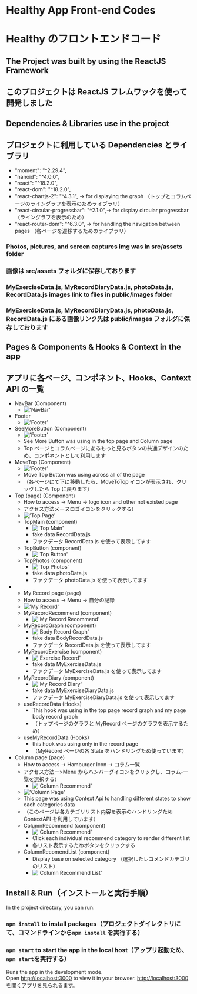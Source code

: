 # Healthy App Front-end Codes

# Healthy のフロントエンドコード

## The Project was built by using the ReactJS Framework

## このプロジェクトは ReactJS フレムワックを使って開発しました

## Dependencies & Libraries use in the project

## プロジェクトに利用している Dependencies とライブラリ

- "moment": "^2.29.4",
- "nanoid": "^4.0.0",
- "react": "^18.2.0",
- "react-dom": "^18.2.0",
- "react-chartjs-2": "^4.3.1", -> for displaying the graph （トップとコラムページのライングラフを表示のためライブラリ）
- "react-circular-progressbar": "^2.1.0",-> for display circular progressbar （ライングラフを表示のため）
- "react-router-dom": "^6.3.0", -> for handling the navigation between pages （各ページを遷移するためのライブラリ）

### Photos, pictures, and screen captures img was in src/assets folder

### 画像は src/assets フォルダに保存しております

### MyExerciseData.js, MyRecordDiaryData.js, photoData.js, RecordData.js images link to files in public/images folder

### MyExerciseData.js, MyRecordDiaryData.js, photoData.js, RecordData.js にある画像リンク先は public/images フォルダに保存しております

## Pages & Components & Hooks & Context in the app

## アプリに各ページ、コンポネント、Hooks、Context API の一覧

- NavBar (Component)
  - !['NavBar'](./src/assets/captures/navbar.png)
- Footer
  - !['Footer'](./src/assets/captures/footer.png)
- SeeMoreButton (Component)
  - !['Footer'](./src/assets/captures/seemorebutton.png)
  - See More Button was using in the top page and Column page
  - Top ページとコラムページにあるもっと見るボタンの共通デザインのため、コンポネントとして利用します
- MoveTop (Component)
  - !['Footer'](./src/assets/captures/movetop.png)
  - Move Top Button was using across all of the page
  - （各ページにて下に移動したら、MoveToTop イコンが表示され、クリックしたら Top に戻ります）
- Top (page) (Component)
  - How to access -> Menu -> logo icon and other not existed page
  - アクセス方法メーヌロゴイコンをクリックする）
  - !['Top Page'](./src/assets/captures/top-page.png)
  - TopMain (component)
    - !['Top Main'](./src/assets/captures/topmain.png)
    - fake data RecordData.js
    - ファクデータ RecordData.js を使って表示してます
  - TopButton (component)
    - !['Top Button'](./src/assets/captures/topbuttons.png)
  - TopPhotos (component)
    - !['Top Photos'](./src/assets/captures/top-photos.png)
    - fake data photoData.js
    - ファクデータ photoData.js を使って表示してます
- - My Record page (page)
  - How to access -> Menu -> 自分の記録
  - !['My Record'](./src/assets/captures/my-record-page.png)
  - MyRecordRecommend (component)
    - !['My Record Recommend'](./src/assets/captures/my-record-recommend.png)
  - MyRecordGraph (component)
    - !['Body Record Graph'](./src/assets/captures/body-record-graph.png)
    - fake data BodyRecordData.js
    - ファクデータ RecordData.js を使って表示してます
  - MyRecordExercise (component)
    - !['Exercise Record'](./src/assets/captures/exercise-record.png)
    - fake data MyExerciseData.js
    - ファクデータ MyExerciseData.js を使って表示してます
  - MyRecordDiary (component)
    - !['My Record Diary'](./src/assets/captures/diary.png)
    - fake data MyExerciseDiaryData.js
    - ファクデータ MyExerciseDiaryData.js を使って表示してます
  - useRecordData (Hooks)
    - This hook was using in the top page record graph and my page body record graph
    - （トップページのグラフと MyRecord ページのグラフを表示するため）
  - useMyRecordData (Hooks)
    - this hook was using only in the record page
    - （MyRecord ページの各 State をハンドリングため使っています）
- Column page (page)
  - How to access -> Hamburger Icon -> コラム一覧
  - アクセス方法ー>Menu からハンバーグイコンをクリックし、コラム-一覧を選択する）
    - !['Column Recommend'](./src/assets/captures/dropdown.png)
  - !['Column Page'](./src/assets/captures/column-page.png)
  - This page was using Context Api to handling different states to show each categories data
  - （このページは各カテゴリリスト内容を表示のハンドリングため ContextAPI を利用しています）
  - ColumnRecommend (component)
    - !['Column Recommend'](./src/assets/captures/column-recommend.png)
    - Click each individual recommend category to render different list
    - 各リスト表示するためボタンをクリックする
  - ColumnRecomendList (component)
    - Display base on selected category （選択したレコメンドカテゴリのリスト）
    - !['Column Recommend List'](./src/assets/captures/column-recommend-list.png)

## Install & Run（インストールと実行手順）

In the project directory, you can run:

### `npm install` to install packages（プロジェクトダイレクトリにて、コマンドラインから`npm install` を実行する）

### `npm start` to start the app in the local host（アップリ起動ため、`npm start`を実行する）

Runs the app in the development mode.\
Open [http://localhost:3000](http://localhost:3000) to view it in your browser.
[http://localhost:3000](http://localhost:3000)を開くアプリを見られるます。
